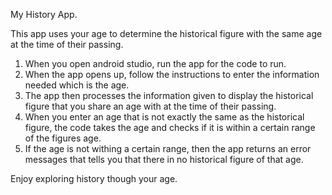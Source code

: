 My History App.

This app uses your age to determine the historical figure with the same age at the time of their passing.

1. When you open android studio, run the app for the code to run. 
3. When the app opens up, follow the instructions to enter the information needed which is the age.
4. The app then processes the information given to display the historical figure that you share an age with at the time of their passing.
5. When you enter an age that is not exactly the same as the historical figure, the code takes the age and checks if it is within a certain range of the figures age.
6. If the age is not withing a certain range, then the app returns an error messages that tells you that there in no historical figure of that age.

Enjoy exploring history though your age.
